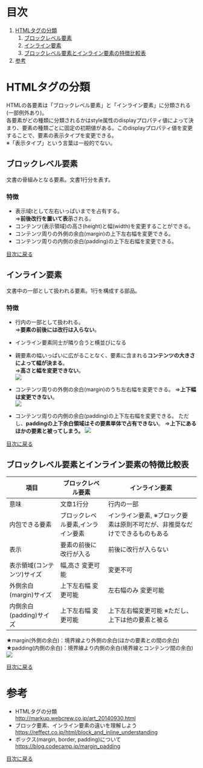# 目次
1. [HTMLタグの分類](#HTMLタグの分類)
   1. [ブロックレベル要素](#ブロックレベル要素)
   2. [インライン要素](#インライン要素)
   3. [ブロックレベル要素とインライン要素の特徴比較表](#ブロックレベル要素とインライン要素の特徴比較表)
2. [参考](#参考)

# HTMLタグの分類
HTMLの各要素は「ブロックレベル要素」と「インライン要素」に分類される(一部例外あり)。  
各要素がどの種類に分類されるかはstyle属性のdisplayプロパティ値によって決まり、要素の種類ごとに固定の初期値がある。このdisplayプロパティ値を変更することで、要素の表示タイプを変更できる。  
※「表示タイプ」という言葉は一般的でない。

## ブロックレベル要素
文書の骨組みとなる要素。文書1行分を表す。

### 特徴
- 表示域tとして左右いっぱいまでを占有する。  
   ⇒**前後改行を置いて表示**される。
- コンテンツ(表示領域)の高さ(height)と幅(width)を変更することができる。  
- コンテンツ周りの外側の余白(margin)の上下左右幅を変更できる。  
- コンテンツ周りの内側の余白(padding)の上下左右幅を変更できる。

[目次に戻る](#目次)


## インライン要素
文書中の一部として扱われる要素。1行を構成する部品。

### 特徴
- 行内の一部として扱われる。  
   ⇒**要素の前後には改行は入らない**。  
- インライン要素同士が隣り合うと横並びになる  
- 親要素の幅いっぱいに広がることなく、要素に含まれる**コンテンツの大きさによって幅が決まる**。  
   ⇒**高さと幅を変更できない**。  
   ![](https://reffect.co.jp/wp-content/uploads/2018/11/block_inline_size.png)  
   
- コンテンツ周りの外側の余白(margin)のうち左右幅を変更できる。
   ⇒**上下幅は変更できない**。  
   ![](https://reffect.co.jp/wp-content/uploads/2018/11/block_inline_margin.png)  
   
- コンテンツ周りの内側の余白(padding)の上下左右幅を変更できる。
  ただし、**paddingの上下余白領域はその要素単体で占有できない**。
   ⇒**上下にあるほかの要素と被ってしまう。**
   ![](https://reffect.co.jp/wp-content/uploads/2018/11/block_inline_padding.png)  
   
[目次に戻る](#目次)

## ブロックレベル要素とインライン要素の特徴比較表

|項目 |ブロックレベル要素 |インライン要素 |
|- |- |- |
|意味 |文章1行分 |行内の一部 |
|内包できる要素 |ブロックレベル要素,インライン要素 |インライン要素, ※ブロック要素は原則不可だが、非推奨なだけでできるものもある |
|表示 |要素の前後に改行が入る |前後に改行が入らない |
|表示領域(コンテンツ)サイズ |幅,高さ 変更可能 |変更不可 |
|外側余白(margin)サイズ |上下左右幅 変更可能　|左右幅のみ 変更可能 |
|内側余白(padding)サイズ |上下左右幅 変更可能 |上下左右幅変更可能 ※ただし、上下は他の要素と被る |

★margin(外側の余白)：境界線より外側の余白(ほかの要素との間の余白)  
★padding(内側の余白)：境界線より内側の余白(境界線とコンテンツ間の余白)  
![](https://s3-ap-northeast-1.amazonaws.com/mash-jp/staging/uploads/3401/e81de1a5939d1f8df32f06d1e5357fff601096b4.3457.original.png?1488165207)  

[目次に戻る](#目次)


# 参考
- HTMLタグの分類  
http://markup.webcrew.co.jp/art_20140930.html
- ブロック要素、インライン要素の違いを理解しよう  
https://reffect.co.jp/html/block_and_inline_understanding  
- ボックス(margin, border, padding)について
https://blog.codecamp.jp/margin_padding  

[目次に戻る](#目次)
